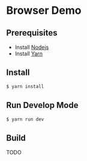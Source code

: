 # Browser Demo

## Prerequisites
* Install [Nodejs](https://nodejs.org/en/download/)
* Install [Yarn](https://yarnpkg.com/)

## Install
```bash
$ yarn install
```

## Run Develop Mode
```bash
$ yarn run dev 
```

## Build
TODO